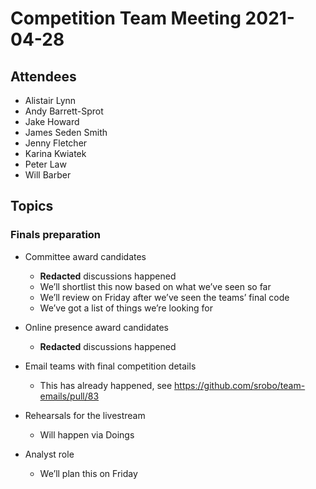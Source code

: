 # Competition Team Meeting 2021-04-28

## Attendees

- Alistair Lynn
- Andy Barrett-Sprot
- Jake Howard
- James Seden Smith
- Jenny Fletcher
- Karina Kwiatek
- Peter Law
- Will Barber

## Topics

### Finals preparation

- Committee award candidates

  - **Redacted** discussions happened
  - We’ll shortlist this now based on what we’ve seen so far
  - We’ll review on Friday after we’ve seen the teams’ final code
  - We’ve got a list of things we’re looking for

- Online presence award candidates

  - **Redacted** discussions happened

- Email teams with final competition details

  - This has already happened, see <https://github.com/srobo/team-emails/pull/83>

- Rehearsals for the livestream

  - Will happen via Doings

- Analyst role

  - We’ll plan this on Friday
